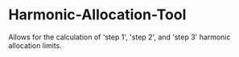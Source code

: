 # Harmonic-Allocation-Tool
Allows for the calculation of 'step 1', 'step 2', and 'step 3' harmonic allocation limits.
